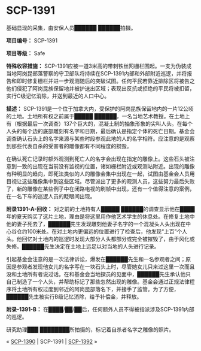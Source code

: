 # SCP-1391
                        




基础显现的采集，由安保人员██████ ██████拍摄。



**项目编号：** SCP-1391

**项目等级：** Safe

**特殊收容措施：** SCP-1391应被一道3米高的带刺铁丝网栅栏围起。一支为伪装成当地阿岗昆部落警察的守卫部队将持续在SCP-1391内部和外部附近巡逻，并将报告和即时修复栅栏并进一步观测随后的突破试图。任何平民若靠近排除区将被告之他们侵犯了阿岗昆族保留地并被护送出区域；表现出反抗或拒绝的平民将被扣留，实行C级记忆消除，并送到最近的人口中心。

**描述：** SCP-1391是一个位于加拿大内，受保护的阿岗昆族保留地内的一片12公顷的土地。土地所有权之前属于█████ ██████，一名当地艺术教授。在土地上有（根据最后一次调查）137个巨大的，混凝土制的抽象形象的尖叫人头。在每个人头的每个边的底部雕刻有名字和日期，最后确认是指定个体的死亡日期。基金会调查确认石头上的名字来源与某些时段参观此地的人的名字相符。应注意的是观察到那些代表自杀的受害者的雕像都有不同程度的损毁。

在确认死亡记录时额外观测到死亡人的名字会出现在指定的雕像上。这些石头被注意到一致的出现在当前没有监视的位置，诸如栅栏附近或观测站附近。出现的雕像有种明显的趋向，即死法类似的人的雕像会集中出现在一起，试图由基金会人员用目视让这些雕像集中到这些区域。尽管派出了更多的观测人员，这些努力最后失败了，新的雕像在某些例子中在闭路电视的刷帧中出现，还有一个值得注意的案例，在一名下车的巡逻人员的眨眼间出现。

**附录1391-A-回收：** 对之前的土地持有人█████ ██████的调查显示他在████年的夏天购买了这片土地，理由是将这里用作他艺术学生的休息处。在修复土地中他的妻子死去了，██████先生发现雕刻他妻子名字的一个混凝头人头出现在中心谷仓约100米处。在对土地内更偏远的位置进行了检查后，他发现“上百”个人头。他回忆对土地内的巡逻时发现大部分人头都部分或完全被摧毁了，由于风化或失修。██████先生决定在土地上远足以对当地的人头进行记录。

引起基金会注意的是一次法律诉讼，爆发在██████先生和一名参观者之间；原因是参观者发现他女儿的名字写在一块石头上时，尽管她女儿只来过这里一次而且没和土地所有者说过话。在和基金会当地探员的见面中，██████先生承认他只自己制造了一个人头，并帮助标记了那些忽然出现的雕像。基金会通过正规法律程序将土地所有权过度到邻近的阿岗昆部落名下，并接手了监管。为了方便，██████先生被实行B级记忆消除，给予补偿金，并释放。

**附录-1391-B：** 在████/██/██后，任何额外人员不得被指派涉及SCP-1391内部的巡逻。



研究助理███ ████████所拍摄的，标记着自杀者名字之雕像的照片。





« [SCP-1390](/scp-1390) | SCP-1391 | <a shape='rect' class='newpage' href='/scp-1392'>SCP-1392</a> »





                    